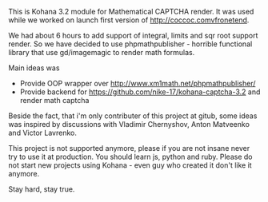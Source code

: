 This is Kohana 3.2  module for Mathematical CAPTCHA render.
It was used while we worked on launch first version of http://coccoc.comvfronetend.

We had about 6 hours to add support of integral, limits and sqr root support render.
So we have decided to use phpmathpublisher - horrible functional library that use gd/imagemagic to render math formulas.

Main ideas was
- Provide OOP wrapper over http://www.xm1math.net/phpmathpublisher/
- Provide backend for https://github.com/nike-17/kohana-captcha-3.2 and render math captcha

Beside the fact, that i'm only contributer  of this project at gitub, some ideas was inspired by discussions with Vladimir Chernyshov, Anton Matveenko and Victor Lavrenko.

This project is not supported anymore, please if you are not insane never try to use it at production.
You should learn js, python and ruby.
Please do not start new projects using Kohana - even guy who created it don't like it anymore.

Stay hard, stay true. 
